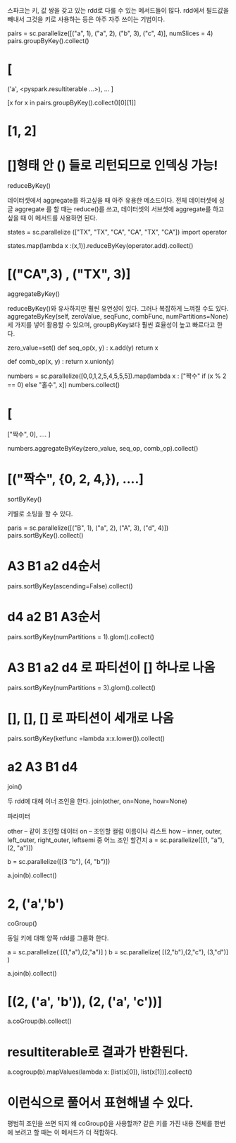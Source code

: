 스파크는 키, 값 쌍을 갖고 있는 rdd로 다룰 수 있는 메서드들이 많다. rdd에서 필드값을 빼내서 그것을 키로 사용하는 등은 아주 자주 쓰이는 기법이다.



pairs = sc.parallelize([("a", 1), ("a", 2), ("b", 3), ("c", 4)], numSlices = 4)
pairs.groupByKey().collect()
# [
('a', <pyspark.resultiterable ...>),
...
]

[x for x in pairs.groupByKey().collect()[0][1]]
# [1, 2]
# []형태 안 () 들로 리턴되므로 인덱싱 가능!

reduceByKey()

데이터셋에서 aggregate를 하고싶을 때 아주 유용한 메소드이다. 전체 데이터셋에 싱글 aggregate 를 할 때는 reduce()를 쓰고, 데이터셋의 서브셋에 aggregate를 하고 싶을 때 이 메서드를 사용하면 된다.



states = sc.parallelize (["TX", "TX", "CA", "CA", "TX", "CA"])
import operator

states.map(lambda x :(x,1)).reduceByKey(operator.add).collect()
# [("CA",3) , ("TX", 3)]

aggregateByKey()

reduceByKey()와 유사하지만 훨씬 유연성이 있다. 그러나 복잡하게 느껴질 수도 있다. aggregateByKey(self, zeroValue, seqFunc, combFunc, numPartitions=None) 세 가지를 넣어 활용할 수 있으며, groupByKey보다 훨씬 효율성이 높고 빠르다고 한다.



zero_value=set()
def seq_op(x, y) :
    x.add(y)
    return x

def comb_op(x, y) :
    return x.union(y)

numbers = sc.parallelize([0,0,1,2,5,4,5,5,5]).map(lambda x : ["짝수" if (x % 2 == 0) else "홀수", x])
numbers.collect()
# [
["짝수", 0],
....
]

numbers.aggregateByKey(zero_value, seq_op, comb_op).collect()
# [("짝수", {0, 2, 4,}), ....]

sortByKey()

키별로 소팅을 할 수 있다.



paris = sc.parallelize([("B", 1), ("a", 2), ("A", 3), ("d", 4)])
pairs.sortByKey().collect()
# A3 B1 a2 d4순서

pairs.sortByKey(ascending=False).collect()
# d4 a2 B1 A3순서

pairs.sortByKey(numPartitions = 1).glom().collect()
# A3 B1 a2 d4 로 파티션이 [] 하나로 나옴

pairs.sortByKey(numPartitions = 3).glom().collect()
# [], [], [] 로 파티션이 세개로 나옴

pairs.sortByKey(ketfunc =lambda x:x.lower()).collect()
# a2 A3 B1 d4

join()

두 rdd에 대해 이너 조인을 한다. join(other, on=None, how=None)



파라미터

other – 같이 조인할 데이터
on – 조인할 컬럼 이름이나 리스트
how – inner, outer, left_outer, right_outer, leftsemi 중 어느 조인 할건지
a = sc.parallelize([(1, "a"), (2, "a")])

b = sc.parallelize([(3 "b"), (4, "b")])

a.join(b).collect()
# 2, ('a','b')

coGroup()

동일 키에 대해 양쪽 rdd를 그룹화 한다.



a = sc.parallelize( [(1,"a"),(2,"a")] )
b = sc.parallelize( [(2,"b"),(2,"c"), (3,"d")] )

a.join(b).collect()
# [(2, ('a', 'b')), (2, ('a', 'c'))]

a.coGroup(b).collect()
# resultiterable로 결과가 반환된다.

a.cogroup(b).mapValues(lambda x: [list(x[0]), list(x[1])].collect()
# 이런식으로 풀어서 표현해낼 수 있다.



평범히 조인을 쓰면 되지 왜 coGroup()을 사용할까? 같은 키를 가진 내용 전체를 한번에 보려고 할 때는 이 메서드가 더 적합하다.
